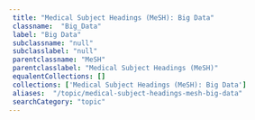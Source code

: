 ```yaml
--- 
 title: "Medical Subject Headings (MeSH): Big Data" 
 classname:  "Big_Data" 
 label: "Big Data" 
 subclassname: "null" 
 subclasslabel: "null" 
 parentclassname: "MeSH" 
 parentclasslabel: "Medical Subject Headings (MeSH)" 
 equalentCollections: [] 
 collections: ['Medical Subject Headings (MeSH): Big Data']
 aliases:  "/topic/medical-subject-headings-mesh-big-data"  
 searchCategory: "topic" 
---
```

